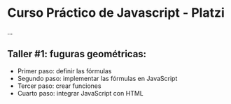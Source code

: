 # Curso Práctico de Javascript - Platzi

...

## Taller #1: fuguras geométricas:

- Primer paso: definir las fórmulas
- Segundo paso: implementar las fórmulas en JavaScript
- Tercer paso: crear funciones
- Cuarto paso: integrar JavaScript con HTML